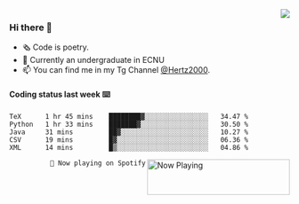 <img  align="right" src="https://github-readme-stats.vercel.app/api?username=BillChen2K&show_icons=true&count_private=true&hide_title=true">

### Hi there 👋

- 🗞 Code is poetry.
- 🌱 Currently an undergraduate in ECNU
- 📫 You can find me in my Tg Channel [@Hertz2000](https://t.me/Hertz2000).

#### Coding status last week ⌨️

<!--START_SECTION:waka-->
```text
TeX      1 hr 45 mins    ████████▓░░░░░░░░░░░░░░░░   34.47 % 
Python   1 hr 33 mins    ███████▓░░░░░░░░░░░░░░░░░   30.50 % 
Java     31 mins         ██▓░░░░░░░░░░░░░░░░░░░░░░   10.27 % 
CSV      19 mins         █▓░░░░░░░░░░░░░░░░░░░░░░░   06.36 % 
XML      14 mins         █▒░░░░░░░░░░░░░░░░░░░░░░░   04.86 % 
```
<!--END_SECTION:waka-->


<div>
<a href="https://spotify-now-playing.billchen2k.vercel.app/now-playing?open">
   <img align="right" src="https://spotify-now-playing.billchen2k.vercel.app/now-playing" width="256" height="64" alt="Now Playing">
</a>
</div>

<div>
<p align="right"><code>🎵 Now playing on Spotify</code></p>
</div>

<!--
**BillChen2K/BillChen2K** is a ✨ _special_ ✨ repository because its `README.md` (this file) appears on your GitHub profile.

Here are some ideas to get you started:

- 🔭 I’m currently working on ...
- 🌱 I’m currently learning ...
- 👯 I’m looking to collaborate on ...
- 🤔 I’m looking for help with ...
- 💬 Ask me about ...
- 📫 How to reach me: ...
- 😄 Pronouns: ...
- ⚡ Fun fact: ...
-->
